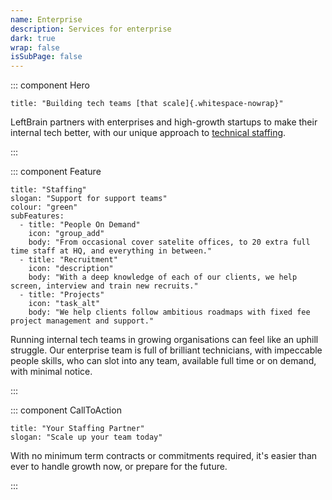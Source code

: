 ```yaml
---
name: Enterprise
description: Services for enterprise
dark: true
wrap: false
isSubPage: false
---
```

::: component Hero
~~~
title: "Building tech teams [that scale]{.whitespace-nowrap}"
~~~


LeftBrain partners with enterprises and high-growth startups to make their internal tech better, with our unique approach to [technical staffing](#staffing).



:::

::: component Feature
~~~
title: "Staffing"
slogan: "Support for support teams"
colour: "green"
subFeatures:
  - title: "People On Demand"
    icon: "group_add"
    body: "From occasional cover satelite offices, to 20 extra full time staff at HQ, and everything in between."
  - title: "Recruitment"
    icon: "description"
    body: "With a deep knowledge of each of our clients, we help screen, interview and train new recruits."
  - title: "Projects"
    icon: "task_alt"
    body: "We help clients follow ambitious roadmaps with fixed fee project management and support."
~~~


Running internal tech teams in growing organisations can feel like an uphill struggle. Our enterprise team is full of brilliant technicians, with impeccable people skills, who can slot into any team, available full time or on demand, with minimal notice.



:::

::: component CallToAction
~~~
title: "Your Staffing Partner"
slogan: "Scale up your team today"
~~~


With no minimum term contracts or commitments required, it's easier than ever to handle growth now, or prepare for the future.



:::